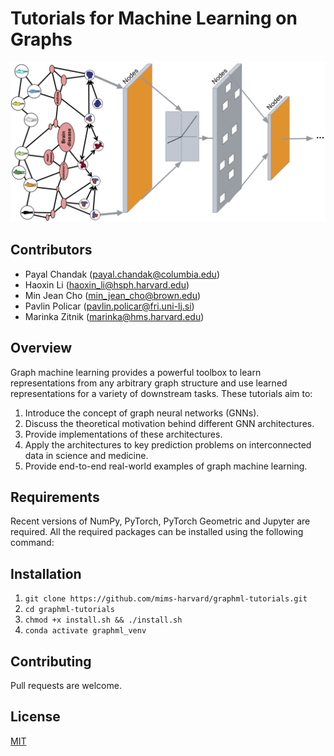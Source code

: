 # Tutorials for Machine Learning on Graphs

![graph-ML](./graphML.png)

## Contributors

- Payal Chandak (payal.chandak@columbia.edu)
- Haoxin Li (haoxin_li@hsph.harvard.edu)
- Min Jean Cho (min_jean_cho@brown.edu)
- Pavlin Policar (pavlin.policar@fri.uni-lj.si)
- Marinka Zitnik (marinka@hms.harvard.edu)

## Overview

Graph machine learning provides a powerful toolbox to learn representations from any arbitrary graph structure and use learned representations for a variety of downstream tasks. These tutorials aim to:

1. Introduce the concept of graph neural networks (GNNs).
2. Discuss the theoretical motivation behind different GNN architectures.
3. Provide implementations of these architectures.
4. Apply the architectures to key prediction problems on interconnected data in science and medicine.
5. Provide end-to-end real-world examples of graph machine learning.

## Requirements

Recent versions of NumPy, PyTorch, PyTorch Geometric and Jupyter are required. All the required packages can be installed using the following command:

## Installation

1. `git clone https://github.com/mims-harvard/graphml-tutorials.git`
2. `cd graphml-tutorials`
3. `chmod +x install.sh && ./install.sh`
4. `conda activate graphml_venv`

## Contributing

Pull requests are welcome.

## License

[MIT](https://choosealicense.com/licenses/mit/)
